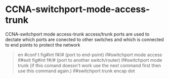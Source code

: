 # CCNA-switchport-mode-access-trunk
CCNA-switchport mode access-trunk
access/trunk ports are used to dectate which ports are conected to other switches and which is connected to end points
to protect the network
>en
#conf t
fig#int f#/# (port to end-point)
if#switchport mode access
if#exit
fig#int f#/# (port to another switch/router)
if#switchport mode trunk (if this comand doessn't work use the next command first then use this command again.)
if#switchport trunk encap dot
